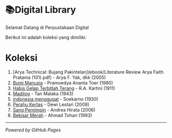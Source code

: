 # 📚Digital Library

Selamat Datang di Perpustakaan Digital 

Berikut ini adalah koleksi yang dimiliki:

# Koleksi
1. [Arya Technical: Bujang Pakintelan](ebook/Literature Review Arya Faith Pratama (101).pdf) - Arya F. Yak, dkk (2005)
2. [Bumi Manusia](ebook/Bumi-Manusia-by-Pramoedya-Ananta-Toer.pdf) - Pramoedya Ananta Toer (1980)
3. [Habis Gelap Terbitlah Terang](ebook/Habis-Gelap-Terbitlah-Terang.pdf) - R.A. Kartini (1911)
4. [Madilog](ebook/tan-malaka-madilog.pdf) - Tan Malaka (1943)
5. [indonesia menggugat](ebook/soekarno-indonesia-menggugat.pdf) - Soekarno (1930)
6. [Perahu Kertas](ebook/Perahu-Kertas.pdf) - Dewi Lestari (2009)
7. [Sang Pemimpin](ebook/Sang-Pemimpin.pdf) - Andrea Hirata (2006)
8. [Bekisar Merah](ebook/bekisar-merah.pdf) - Ahmad Tohari (1993)
---

*Powered by GitHub Pages*
